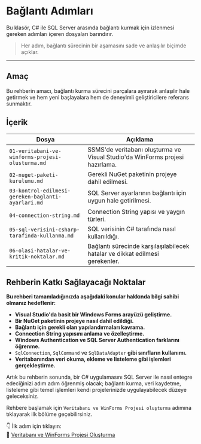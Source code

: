 # Bağlantı Adımları

Bu klasör, C# ile SQL Server arasında bağlantı kurmak için izlenmesi gereken adımları içeren dosyaları barındırır. 

> Her adım, bağlantı sürecinin bir aşamasını sade ve anlaşılır biçimde açıklar.

---
## Amaç

Bu rehberin amacı, bağlantı kurma sürecini parçalara ayırarak anlaşılır hale getirmek ve hem yeni başlayalara hem de deneyimli geliştiricilere referans sunmaktır.

## İçerik

| Dosya | Açıklama |
|-------|----------|
| `01-veritabani-ve-winforms-projesi-olusturma.md` | SSMS'de veritabanı oluşturma ve Visual Studio'da WinForms projesi hazırlama. |
| `02-nuget-paketi-kurulumu.md` | Gerekli NuGet paketinin projeye dahil edilmesi. |
| `03-kontrol-edilmesi-gereken-baglanti-ayarlari.md` | SQL Server ayarlarının bağlantı için uygun hale getirilmesi. |
| `04-connection-string.md` | Connection String yapısı ve yaygın türleri. |
| `05-sql-verisini-csharp-tarafinda-kullanma.md` | SQL verisinin C# tarafında nasıl kullanıldığı. |
| `06-olasi-hatalar-ve-kritik-noktalar.md` | Bağlantı sürecinde karşılaşılabilecek hatalar ve dikkat edilmesi gerekenler. |

## Rehberin Katkı Sağlayacağı Noktalar

**Bu rehberi tamamladığınızda aşağıdaki konular hakkında bilgi sahibi olmanız hedeflenir:**

- **Visual Studio'da basit bir Windows Forms arayüzü geliştirme.**
- **Bir NuGet paketinin projeye nasıl dahil edildiği.**
- **Bağlantı için gerekli olan yapılandırmaları kavrama.**
- **Connection String yapısını anlama ve özelleştirme.**
- **Windows Authentication ve SQL Server Authentication farklarını öğrenme.**
- `SqlConnection`, `SqlCommand` ve `SqlDataAdapter` **gibi sınıfların kullanımı.**
- **Veritabanından veri okuma, ekleme ve listeleme gibi işlemleri gerçekleştirme.**

Artık bu rehberin sonunda, bir C# uygulamasını SQL Server ile nasıl entegre edeciğinizi adım adım öğrenmiş olacak; bağlantı kurma, veri kaydetme, listeleme gibi temel işlemleri kendi projelerinizde uygulayabilecek düzeye geleceksiniz.

Rehbere başlamak için `Veritabanı ve WinForms Projesi oluşturma` adımına tıklayarak ilk bölüme geçebilirsiniz.

👇 İlk adım için tıklayın:  
🔗 [Veritabanı ve WinForms Projesi Oluşturma](./01-veritabani-ve-winforms-projesi-olusturma.md)